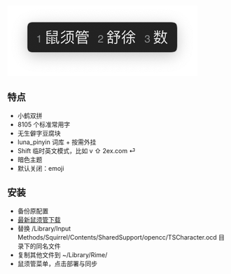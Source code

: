 ![鼠须管](screenshot.png)

## 特点

- 小鹤双拼
- 8105 个标准常用字
- 无生僻字豆腐块
- luna_pinyin 词库 + 按需外挂
- Shift 临时英文模式，比如 v ⇧ 2ex.com ⏎
- 暗色主题
- 默认关闭：emoji

## 安装

- 备份原配置
- [最新鼠须管下载](https://dl.bintray.com/rime/squirrel/)
- 替换 /Library/Input Methods/Squirrel/Contents/SharedSupport/opencc/TSCharacter.ocd 目录下的同名文件
- 复制其他文件到 ~/Library/Rime/
- 鼠须管菜单，点击部署与同步
